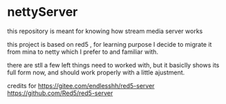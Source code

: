 # nettyServer
this repository is meant for knowing how stream media server works

this project is based on red5 ,  for learning purpose I decide to migrate it from mina to netty which I prefer to and familiar with.

there are stll a few left things need to worked with, but it basiclly shows its full form now, and should work properly with a little ajustment.

credits for 
  https://gitee.com/endlesshh/red5-server
  https://github.com/Red5/red5-server
